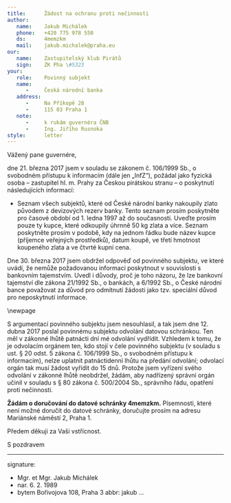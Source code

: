 ```yaml
---
title:      Žádost na ochranu proti nečinnosti
author:
   name:    Jakub Michálek
   phone:   +420 775 978 550
   ds:      4memzkm
   mail:    jakub.michalek@praha.eu
our:
   name:    Zastupitelský klub Pirátů
   sign:    ZK Pha \#5323
your:
   role:    Povinný subjekt
   name:    
      -     Česká národní banka
   address:
      -     Na Příkopě 28
      -     115 03 Praha 1
   note:
      -     k rukám guvernéra ČNB
      -     Ing. Jiřího Rusnoka
style:      letter
---
```


Vážený pane guvernére,

dne 21. března 2017 jsem v souladu se zákonem č. 106/1999 Sb., o svobodném přístupu k informacím (dále jen „InfZ“), požádal jako fyzická osoba – zastupitel hl. m. Prahy za Českou pirátskou stranu – o poskytnutí následujících informací:

* Seznam všech subjektů, které od České národní banky nakoupily zlato původem z devizových rezerv banky. Tento seznam prosím poskytněte pro časové období od 1. ledna 1997 až do současnosti. Uveďte prosím pouze ty kupce, které odkoupily úhrnně 50 kg zlata a více. Seznam poskytněte prosím v podobě, kdy na jednom řádku bude název kupce (příjemce veřejných prostředků), datum koupě, ve třetí hmotnost koupeného zlata a ve čtvrté kupní cena. 

Dne 30. března 2017 jsem obdržel odpověď od povinného subjektu, ve které uvádí, že nemůže požadovanou informaci poskytnout v souvislosti s bankovním tajemstvím. Uvedl i důvody, proč je toho názoru, že lze bankovní tajemství dle zákona 21/1992 Sb., o bankách, a 6/1992 Sb., o České národní bance považovat za důvod pro odmítnutí žádosti jako tzv. speciální důvod pro neposkytnutí informace. 

\newpage

S argumentací povinného subjektu jsem nesouhlasil, a tak jsem dne 12. dubna 2017 poslal povinnému subjektu odvolání datovou schránkou. Ten měl v zákonné lhůtě patnácti dní mé odvolání vydřídit. Vzhledem k tomu, že je odvolacím orgánem ten, kdo
stojí v čele povinného subjektu (v souladu s ust. § 20 odst. 5 zákona č. 106/1999 Sb., o svobodném přístupu k informacím), nelze uplatnit patnáctidenní lhůtu na předání odvolání; odvolací orgán tak musí žádost vyřídit do 15 dnů. Protože jsem vyřízení svého odvolání v zákonné lhůtě neobdržel, žádám, aby nadřízený správní orgán učinil v souladu s § 80 zákona č. 500/2004 Sb., správního řádu, opatření proti nečinnosti.

**Žádám o doručování do datové schránky 4memzkm.** Písemnosti, které není možné doručit do datové schránky, doručujte prosím na adresu Mariánské náměstí 2, Praha 1. 

Předem děkuji za Vaši vstřícnost.

S pozdravem

---
signature: 
  - Mgr. et Mgr. Jakub Michálek
  - nar. 6. 2. 1989
  - bytem Bořivojova 108, Praha 3
abbr:       jakub
...
